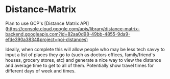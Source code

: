 # Distance-Matrix

Plan to use GCP's [Distance Matrix API] (<https://console.cloud.google.com/apis/library/distance-matrix-backend.googleapis.com?id=82aa0d98-49bb-4855-9da9-efde390a3834&project=poi-distances)>

Ideally, when complete this will allow people who may be less tech savvy to input a list of places they go to (such as doctors offices, family/friend's houses, grocery stores, etc) and generate a nice way to view the distance and average time to get to all of them. Potentially show travel times for different days of week and times.
